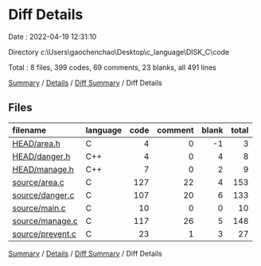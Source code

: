 # Diff Details

Date : 2022-04-19 12:31:10

Directory c:\Users\gaochenchao\Desktop\c_language\DISK_C\code

Total : 8 files,  399 codes, 69 comments, 23 blanks, all 491 lines

[Summary](results.md) / [Details](details.md) / [Diff Summary](diff.md) / Diff Details

## Files
| filename | language | code | comment | blank | total |
| :--- | :--- | ---: | ---: | ---: | ---: |
| [HEAD/area.h](/HEAD/area.h) | C | 4 | 0 | -1 | 3 |
| [HEAD/danger.h](/HEAD/danger.h) | C++ | 4 | 0 | 4 | 8 |
| [HEAD/manage.h](/HEAD/manage.h) | C++ | 7 | 0 | 2 | 9 |
| [source/area.c](/source/area.c) | C | 127 | 22 | 4 | 153 |
| [source/danger.c](/source/danger.c) | C | 107 | 20 | 6 | 133 |
| [source/main.c](/source/main.c) | C | 10 | 0 | 0 | 10 |
| [source/manage.c](/source/manage.c) | C | 117 | 26 | 5 | 148 |
| [source/prevent.c](/source/prevent.c) | C | 23 | 1 | 3 | 27 |

[Summary](results.md) / [Details](details.md) / [Diff Summary](diff.md) / Diff Details